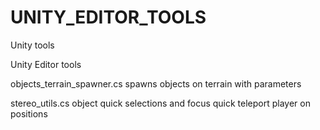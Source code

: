 # UNITY_EDITOR_TOOLS
Unity tools


Unity Editor tools

objects_terrain_spawner.cs
spawns objects on terrain with parameters

stereo_utils.cs
object quick selections and focus
quick teleport player on positions
